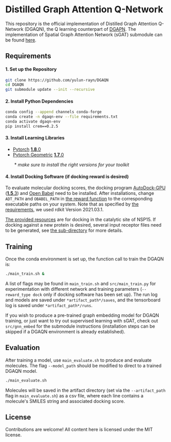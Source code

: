 # Distilled Graph Attention Q-Network

This repository is the official implementation of Distilled Graph Attention Q-Network (DGAQN), the Q learning counterpart of [DGAPN](https://github.com/yulun-rayn/DGAPN). The implementation of Spatial Graph Attention Network (sGAT) submodule can be found [here](https://github.com/yulun-rayn/sGAT).


## Requirements

#### 1. Set up the Repository
```bash
git clone https://github.com/yulun-rayn/DGAQN
cd DGAQN
git submodule update --init --recursive
```

#### 2. Install Python Dependencies
```bash
conda config --append channels conda-forge
conda create -n dgaqn-env --file requirements.txt
conda activate dgaqn-env
pip install crem==0.2.5
```

#### 3. Install Learning Libraries
- [Pytorch](https://pytorch.org/) [**1.8**.0](https://pytorch.org/get-started/previous-versions/)
- [Pytorch Geometric](https://pytorch-geometric.readthedocs.io/en/latest/) [**1.7**.0](https://pytorch-geometric.readthedocs.io/en/1.7.0/notes/installation.html)

  \* *make sure to install the right versions for your toolkit*

#### 4. Install Docking Software (if docking reward is desired)

To evaluate molecular docking scores, the docking program [AutoDock-GPU](https://github.com/ccsb-scripps/AutoDock-GPU/wiki) ([**1.5**.3](https://github.com/ccsb-scripps/AutoDock-GPU/releases)) and [Open Babel](https://open-babel.readthedocs.io/en/latest/Command-line_tools/babel.html) need to be installed. After installations, change `ADT_PATH` and `OBABEL_PATH` in [the reward function](src/reward/adtgpu/get_reward.py) to the corresponding executable paths on your system.  Note that as specified by [the requirements](requirements.txt), we used rdkit Version 2021.03.1.

[The provided resources](src/reward/adtgpu/receptor) are for docking in the catalytic site of NSP15. If docking against a new protein is desired, several input receptor files need to be generated, see [the sub-directory](src/reward/adtgpu) for more details.


## Training

Once the conda environment is set up, the function call to train the DGAQN is:

```bash
./main_train.sh &
```

A list of flags may be found in `main_train.sh` and `src/main_train.py` for experimentation with different network and training parameters (`--reward_type dock` only if docking software has been set up). The run log and models are saved under `*artifact_path*/saves`, and the tensorboard log is saved under `*artifact_path*/runs`.

If you wish to produce a pre-trained graph embedding model for DGAQN training, or just want to try out supervised learning with sGAT, check out `src/gnn_embed` for the submodule instructions (installation steps can be skipped if a DGAQN environment is already established).

## Evaluation

After training a model, use `main_evaluate.sh` to produce and evaluate molecules. The flag `--model_path` should be modified to direct to a trained DGAQN model.

```bash
./main_evaluate.sh
```

Molecules will be saved in the artifact directory (set via the `--artifact_path` flag in `main_evaluate.sh`) as a csv file, where each line contains a molecule's SMILES string and associated docking score.

## License

Contributions are welcome! All content here is licensed under the MIT license.
